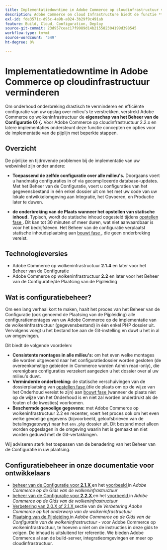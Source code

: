 ```yaml
---
title: Implementatiedowntime in Adobe Commerce op cloudinfrastructuur verminderen
description: Adobe Commerce on cloud Infrastructure biedt de functie **Configuration Management** om de downtime van het onderhoud aanzienlijk te verminderen en een efficiënte configuratie van uw winkel in verschillende omgevingen te bieden. Voor Adobe Commerce op cloudinfrastructuur 2.2.x en latere implementaties ondersteunt deze functie concepten en opties voor de implementatie van de pijplijn met beperkte stappen.
exl-id: fde3571c-d95c-4a9b-a024-3b29f9c491ab
feature: Build, Cloud, Configuration, Deploy
source-git-commit: 23d957ceac17f9989d14b215582304199d398545
workflow-type: tm+mt
source-wordcount: '549'
ht-degree: 0%

---
```


# Implementatiedowntime in Adobe Commerce op cloudinfrastructuur verminderen

Om onderhoud onderbreking drastisch te verminderen en efficiënte configuratie van uw opslag over milieu&#39;s te verstrekken, verstrekt Adobe Commerce op wolkeninfrastructuur de **eigenschap van het Beheer van de Configuratie 0} {.** Voor Adobe Commerce op cloudinfrastructuur 2.2.x en latere implementaties ondersteunt deze functie concepten en opties voor de implementatie van de pijplijn met beperkte stappen.

## Overzicht

De pijnlijke en tijdrovende problemen bij de implementatie van uw webwinkel zijn onder andere:

* **Toepassend de zelfde configuratie over alle milieu&#39;s.** Doorgaans voert u handmatig configuraties in of via gecompliceerde database-updates. Met het Beheer van de Configuratie, voert u configuraties van het gegevensbestand in één enkel dossier uit om het met uw code van uw lokale ontwikkelomgeving aan Integratie, het Opvoeren, en Productie later te duwen.

* **de onderbreking van de Plaats wanneer het opstellen van statische inhoud.** Typisch, wordt de statische inhoud opgesteld tijdens [ opstellen fase ](https://experienceleague.adobe.com/en/docs/commerce-cloud-service/user-guide/develop/deploy/process#deploy-phase-deploy-phase). Dit kan tot 30 minuten of meer duren, wat niet aanvaardbaar is voor het bedrijfsleven. Het Beheer van de configuratie verplaatst statische inhoudsplaatsing aan [ bouwt fase ](https://experienceleague.adobe.com/en/docs/commerce-cloud-service/user-guide/develop/deploy/process#build-phase-build-phase), die geen onderbreking vereist.

## Technologieversies

* Adobe Commerce op wolkeninfrastructuur **2.1.4** en later voor het Beheer van de Configuratie
* Adobe Commerce op wolkeninfrastructuur **2.2** en later voor het Beheer van de Configuratie/de Plaatsing van de Pijpleiding

## Wat is configuratiebeheer?

Om een lang verhaal kort te maken, haalt het proces van het Beheer van de Configuratie (ook genoemd de Plaatsing van de Pijpleiding) alle configuratiemontages van uw Adobe Commerce op de implementatie van de wolkeninfrastructuur (gegevensbestand) in één enkel PHP dossier uit. Vervolgens voegt u het bestand toe aan de Git-instelling en duwt u het in al uw omgevingen.

Dit biedt de volgende voordelen:

* **Consistente montages in alle milieu&#39;s:** om het even welke montages die worden uitgevoerd naar het configuratiedossier worden gesloten (de overeenkomstige gebieden in Commerce worden Admin read-only), die verenigbare configuraties verzekert aangezien u het dossier over al uw milieu&#39;s duwt.
* **Verminderde onderbreking:** de statische verschuivingen van de dossierplaatsing van [ opstellen fase ](https://experienceleague.adobe.com/en/docs/commerce-cloud-service/user-guide/develop/deploy/process#deploy-phase-deploy-phase) (die de plaats om op de wijze van het Onderhoud vereist te zijn) aan [ bouwt fase ](https://experienceleague.adobe.com/en/docs/commerce-cloud-service/user-guide/develop/deploy/process#build-phase-build-phase) (wanneer de plaats niet op de wijze van het Onderhoud is en niet zal worden onderdrukt als de fouten of de kwesties) voorkomen.
* **Beschermde gevoelige gegevens:** met Adobe Commerce op wolkeninfrastructuur 2.2 en recenter, voert het proces ook om het even welke gevoelige gegevens (bijvoorbeeld, geloofsbrieven van de betalingsgateway) naar het `env.php` dossier uit. Dit bestand moet alleen worden opgeslagen in de omgeving waarin het is gemaakt en niet worden geduwd met de Git-vertakkingen.

Wij adviseren sterk het toepassen van de benadering van het Beheer van de Configuratie in uw plaatsing.

## Configuratiebeheer in onze documentatie voor ontwikkelaars

* [ beheer van de Configuratie voor **2.1.X** ](https://experienceleague.adobe.com/docs/commerce-cloud-service/user-guide/configure-store/store-settings.html) en het [ voorbeeld ](https://experienceleague.adobe.com/docs/commerce-cloud-service/user-guide/configure-store/store-settings.html) in *Adobe Commerce op de Gids van de wolkeninfrastructuur*
* [ beheer van de Configuratie voor **2.2.X** ](https://experienceleague.adobe.com/docs/commerce-cloud-service/user-guide/configure-store/store-settings.html) en het [ voorbeeld ](https://experienceleague.adobe.com/docs/commerce-cloud-service/user-guide/configure-store/store-settings.html) in *Adobe Commerce op de Gids van de wolkeninfrastructuur*
* [ Verbetering van 2.0.X of 2.1.X ](https://experienceleague.adobe.com/docs/commerce-cloud-service/user-guide/develop/upgrade/commerce-version.html#upgrade-from-older-versions) sectie van de *Verbetering Adobe Commerce op het onderwerp van de wolkeninfrastructuur*
* [ Plaatsing van de Pijpleiding ](https://experienceleague.adobe.com/docs/commerce-operations/configuration-guide/deployment/overview.html) in *Adobe Commerce op de Gids van de Configuratie van de wolkeninfrastructuur* - voor Adobe Commerce op wolkeninfrastructuur, te hoeven u niet om de instructies in deze gids te volgen. De inhoud is uitsluitend ter referentie. We bieden Adobe Commerce al aan de build-server, integratieomgevingen en meer op cloudinfrastructuur.
